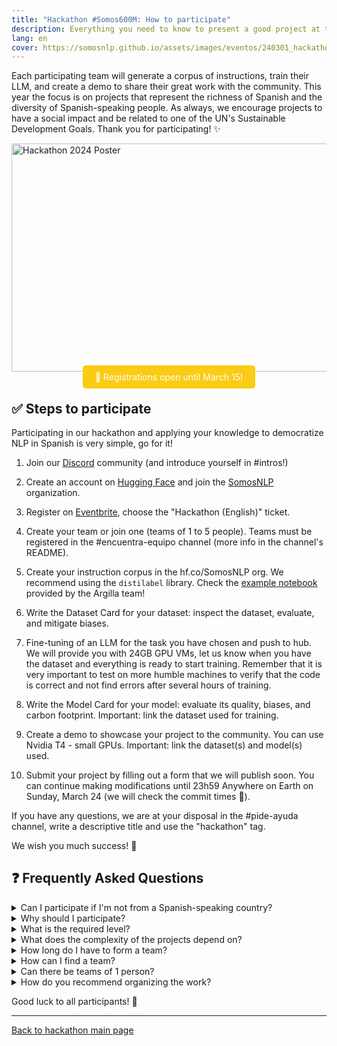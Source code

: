 ```yaml
---
title: "Hackathon #Somos600M: How to participate"
description: Everything you need to know to present a good project at the hackathon
lang: en
cover: https://somosnlp.github.io/assets/images/eventos/240301_hackathon.jpg
---
```


Each participating team will generate a corpus of instructions, train their LLM, and create a demo to share their great work with the community. This year the focus is on projects that represent the richness of Spanish and the diversity of Spanish-speaking people. As always, we encourage projects to have a social impact and be related to one of the UN's Sustainable Development Goals. Thank you for participating! ✨

<div class="flex justify-center">
<a href="https://hackathonsomosnlp2024.eventbrite.com/?aff=w" target="_blank">
    <img src="https://somosnlp.github.io/assets/images/eventos/240301_hackathon.jpg"
        width="650" height="365" alt="Hackathon 2024 Poster" />
</a>
</div>

<center><a href="https://hackathonsomosnlp2024.eventbrite.com/?aff=w" target="_blank" style="background-color:#FACC15; color:white; padding:10px 20px; text-decoration:none; border-radius:5px;">📝 Registrations open until March 15!</a></center>

## ✅ Steps to participate

Participating in our hackathon and applying your knowledge to democratize NLP in Spanish is very simple, go for it!

1. Join our [Discord](https://discord.com/invite/my8w7JUxZR) community (and introduce yourself in #intros!)

2. Create an account on [Hugging Face](https://huggingface.co/join) and join the [SomosNLP](https://huggingface.co/organizations/somosnlp/share/qgytUhPKvxVxsbZWTzVUAUSUnZmVXNPmjc) organization.

3. Register on [Eventbrite](https://hackathonsomosnlp2024.eventbrite.com/?aff=w), choose the "Hackathon (English)" ticket.

4. Create your team or join one (teams of 1 to 5 people). Teams must be registered in the #encuentra-equipo channel (more info in the channel's README).

5. Create your instruction corpus in the hf.co/SomosNLP org. We recommend using the `distilabel` library. Check the [example notebook](https://colab.research.google.com/drive/12tH2j3AtvXjqHRfUAWw40vg6o4lUFEC3?usp=sharing) provided by the Argilla team!

6. Write the Dataset Card for your dataset: inspect the dataset, evaluate, and mitigate biases.

7. Fine-tuning of an LLM for the task you have chosen and push to hub. We will provide you with 24GB GPU VMs, let us know when you have the dataset and everything is ready to start training. Remember that it is very important to test on more humble machines to verify that the code is correct and not find errors after several hours of training.

8. Write the Model Card for your model: evaluate its quality, biases, and carbon footprint. Important: link the dataset used for training.

9. Create a demo to showcase your project to the community. You can use Nvidia T4 - small GPUs. Important: link the dataset(s) and model(s) used.

10. Submit your project by filling out a form that we will publish soon. You can continue making modifications until 23h59 Anywhere on Earth on Sunday, March 24 (we will check the commit times 👀).

If you have any questions, we are at your disposal in the #pide-ayuda channel, write a descriptive title and use the "hackathon" tag.

We wish you much success! 🚀

## ❓ Frequently Asked Questions

<details>
<summary>Can I participate if I'm not from a Spanish-speaking country?</summary>

Absolutely! While the focus of the hackathon is on the Spanish language and its varieties, we welcome participants from all over the world. Diversity enriches the projects and the community!

</details>

<details>
<summary>Why should I participate?</summary>

By joining this hackathon, you will have the opportunity to:

- ✅ Understand how large language models (LLMs) work and discover the challenges of each stage of their development: corpus creation, training, and evaluation
- ✅ Participate in the creation of a quality and diverse corpus that includes the different varieties of Spanish and co-official languages (top as an experience and top for the CV)
- ✅ Resolve all your doubts about NLP during "Ask Me Anything" mentoring sessions
- ✅ Receive support to present your work in a paper
- ✅ Win prizes to continue growing as a professional and get a certificate
- ✅ Join the largest community of Spanish speakers who study, work, and research in NLP

</details>

<details>
<summary>What is the required level?</summary>

From the SomosNLP team, we want to encourage you to participate regardless of your current knowledge. In previous editions, we have had groups from research institutes and groups of undergraduate students, all projects add up!

- 📖 We will hold a series of **hands-on workshops** showing you how to develop a project so you have a reference example. To warm up, you can watch those from the previous edition:

  - [Fine-tuning LLMs (Manu Romero)](https://somosnlp.org/hackathon-2023/fine-tuning-llms)
  - [Data Labeling with Argilla (Daniel Vila)](https://somosnlp.org/hackathon-2023/data-labeling-with-argilla)

- ❓ We will organize **AMAs** (Ask Me Anything) with experts and mentors to solve your doubts.

</details>

<details>
<summary>What does the complexity of the projects depend on?</summary>

We will provide an example of how to create a dataset, train a model, and create a demo. It's up to you and your team to choose how much to research and work to improve the base version. The difficulty also depends on the use case, the origin of the data, the time you dedicate to its curation, the training technique, the iterations you make, and how elaborate you want your demo to be. You are free to choose everything!

</details>

<details>
<summary>How long do I have to form a team?</summary>

Ideally all teams will be registered during the first week of the hackathon, until March 8th.

</details>

<details>
<summary>How can I find a team?</summary>

Finding a team is easy! Check the README of the #encuentra-equipo channel on our Discord server!

You have two options:
- 👀 Look for posts from other participants who are looking for team members and respond to them, OR
- 📢 Create a new thread specifying the topic you would like to work on

We encourage diversity in teams, including a mix of skills, experiences, and backgrounds. This diversity often leads to more innovative and comprehensive projects.

</details>

<details>
<summary>Can there be teams of 1 person?</summary>

Yes, we accept teams between 1 and 5 people.

</details>

<details>
<summary>How do you recommend organizing the work?</summary>

- Use your project channel on Discord to communicate and organize
- Since it's an international hackathon, we recommend asynchronous communication or dividing the work and holding meetings with fewer people
- Schedule meetings or talk spontaneously using the new voice channels in the "SALAS DE REUNIÓN" (meeting rooms) category on Discord
- Pin important messages in the project channel, e.g., task allocation, day of the next meeting, ... To pin a message, click on the three dots and select "Pin message"
- For better clarity, you can also create a shared document with team members to write down the project's objective, allocate tasks, and more (and pin the link in the chat)

</details>

<!--
## 📅 Important Dates

- **March 1**: Official start of the hackathon and release of detailed guidelines.
- **March 15**: Registration deadline. Make sure your team is registered by this date!
- **March 24**: Submission deadline for projects.
- **March 26**: Presentation of projects to the community and jury evaluation.
- **April 1**: Announcement of winners and closing ceremony.

Remember, the most important thing is to learn, share, and enjoy the process. We can't wait to see what you'll create!
-->

Good luck to all participants! 🌟

---

[Back to hackathon main page](https://somosnlp.org/en/hackathon)
